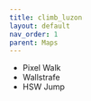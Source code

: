 ```yaml
---
title: climb_luzon
layout: default
nav_order: 1
parent: Maps
---
```



- Pixel Walk
- Wallstrafe
- HSW Jump